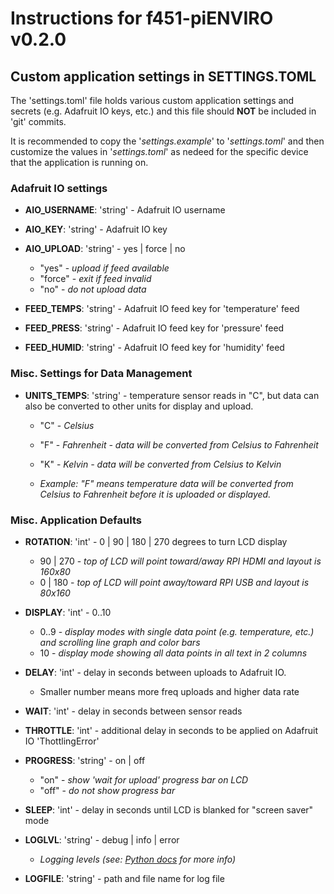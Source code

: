 # Instructions for f451-piENVIRO v0.2.0

## Custom application settings in SETTINGS.TOML

The 'settings.toml' file holds various custom application settings and secrets (e.g. Adafruit IO keys, etc.) and this file should **NOT** be included in 'git' commits.

It is recommended to copy the '*settings.example*' to '*settings.toml*' and then customize the values in '*settings.toml*' as nedeed for the specific device that the application is running on.

### Adafruit IO settings

- **AIO_USERNAME**: 'string' - Adafruit IO username
- **AIO_KEY**: 'string' - Adafruit IO key
- **AIO_UPLOAD**: 'string' - yes | force | no
    - "yes" - *upload if feed available*
    - "force" - *exit if feed invalid*
    - "no" - *do not upload data*

- **FEED_TEMPS**: 'string' - Adafruit IO feed key for 'temperature' feed
- **FEED_PRESS**: 'string' - Adafruit IO feed key for 'pressure' feed
- **FEED_HUMID**: 'string' - Adafruit IO feed key for 'humidity' feed

### Misc. Settings for Data Management

- **UNITS_TEMPS**: 'string' - temperature sensor reads in "C", but data can also be converted to other units for display and upload.
    - "C" - *Celsius*
    - "F" - *Fahrenheit - data will be converted from Celsius to Fahrenheit*
    - "K" - *Kelvin - data will be converted from Celsius to Kelvin*

    - *Example: "F" means temperature data will be converted from Celsius to Fahrenheit before it is uploaded or displayed.*

### Misc. Application Defaults

- **ROTATION**: 'int' - 0 | 90 | 180 | 270 degrees to turn LCD display
    - 90 | 270 - *top of LCD will point toward/away RPI HDMI and layout is 160x80*
    - 0 | 180 - *top of LCD will point away/toward RPI USB and layout is 80x160*

- **DISPLAY**: 'int' - 0..10
    - 0..9 - *display modes with single data point (e.g. temperature, etc.) and scrolling line graph and color bars*
    - 10 - *display mode showing all data points in all text in 2 columns*

- **DELAY**: 'int' - delay in seconds between uploads to Adafruit IO.
    - Smaller number means more freq uploads and higher data rate
- **WAIT**: 'int' - delay in seconds between sensor reads
- **THROTTLE**: 'int' - additional delay in seconds to be applied on Adafruit IO 'ThottlingError'

- **PROGRESS**: 'string' - on | off
    - "on" - *show 'wait for upload' progress bar on LCD*
    - "off" - *do not show progress bar*

- **SLEEP**: 'int' - delay in seconds until LCD is blanked for "screen saver" mode

- **LOGLVL**: 'string' - debug | info | error
    - *Logging levels (see: [Python docs](https://docs.python.org/3/library/logging.html#logging-levels) for more info)*

- **LOGFILE**: 'string' - path and file name for log file
